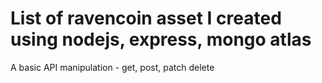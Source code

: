 # List of ravencoin asset I created using nodejs, express, mongo atlas
A basic API manipulation - get, post, patch delete
